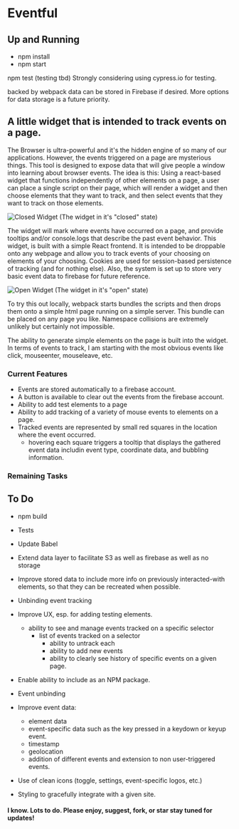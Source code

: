 # Eventful

## Up and Running
* npm install
* npm start

npm test
(testing tbd) Strongly considering using cypress.io for testing.

backed by webpack
data can be stored in Firebase if desired. More options for data storage is a future priority.

## A little widget that is intended to track events on a page.

The Browser is ultra-powerful and it's the hidden engine of so many of our applications. However, the events triggered on a page are mysterious things. This tool is designed to expose data that will give people a window into learning about browser events. The idea is this: Using a react-based widget that functions independently of other elements on a page, a user can place a single script on their page, which will render a widget and then choose elements that they want to track, and then select events that they want to track on those elements.

![Closed Widget](https://user-images.githubusercontent.com/1385995/41009827-55516d38-68e8-11e8-8b6c-2cda4f01a2f8.png)
(The widget in it's "closed" state)

The widget will mark where events have occurred on a page, and provide tooltips and/or console.logs that describe the past event behavior. This widget, is built with a simple React frontend. It is intended to be droppable onto any webpage and allow you to track events of your choosing on elements of your choosing. Cookies are used for session-based persistence of tracking (and for nothing else). Also, the system is set up to store very basic event data to firebase for future reference.

![Open Widget](https://user-images.githubusercontent.com/1385995/41009833-5933c4be-68e8-11e8-9d55-931c2cf90abc.png)
(The widget in it's "open" state)

To try this out locally, webpack starts bundles the scripts and then drops them onto a simple html page running on a simple server. This bundle can be placed on any page you like. Namespace collisions are extremely unlikely but certainly not impossible.

The ability to generate simple elements on the page is built into the widget. In terms of events to track, I am starting with the most obvious events like click, mouseenter, mouseleave, etc.

### Current Features
- Events are stored automatically to a firebase account.
- A button is available to clear out the events from the firebase account.
- Ability to add test elements to a page
- Ability to add tracking of a variety of mouse events to elements on a page.
- Tracked events are represented by small red squares in the location where the event occurred.
  - hovering each square triggers a tooltip that displays the gathered event data includin event type, coordinate data, and bubbling information.

### Remaining Tasks
## To Do
- npm build
- Tests
- Update Babel
- Extend data layer to facilitate S3 as well as firebase as well as no storage
- Improve stored data to include more info on previously interacted-with elements, so that they can be recreated when possible.
- Unbinding event tracking
- Improve UX, esp. for adding testing elements.
  - ability to see and manage events tracked on a specific selector
    - list of events tracked on a selector
      - ability to untrack each
      - ability to add new events
      - ability to clearly see history of specific events on a given page.

- Enable ability to include as an NPM package.
- Event unbinding
- Improve event data:
  - element data
  - event-specific data such as the key pressed in a keydown or keyup event.
  - timestamp
  - geolocation
  - addition of different events and extension to non user-triggered events.

- Use of clean icons (toggle, settings, event-specific logos, etc.)
- Styling to gracefully integrate with a given site.

#### I know. Lots to do. Please enjoy, suggest, fork, or star stay tuned for updates!
